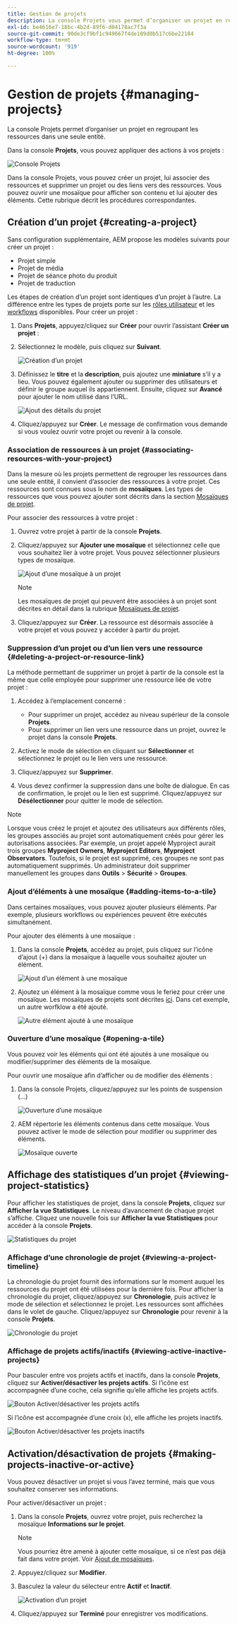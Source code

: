 ```yaml
---
title: Gestion de projets
description: La console Projets vous permet d’organiser un projet en regroupant les ressources dans une seule entité à laquelle vous pouvez accéder et que vous pouvez gérer.
exl-id: be4616e7-18bc-4b2d-89f6-d04178ac7f3a
source-git-commit: 90de3cf9bf1c949667f4de109d0b517c6be22184
workflow-type: tm+mt
source-wordcount: '919'
ht-degree: 100%

---
```


# Gestion de projets {#managing-projects}

La console Projets permet d’organiser un projet en regroupant les ressources dans une seule entité.

Dans la console **Projets**, vous pouvez appliquer des actions à vos projets :

![Console Projets](/help/sites-cloud/authoring/assets/projects-console-detail.png)

Dans la console Projets, vous pouvez créer un projet, lui associer des ressources et supprimer un projet ou des liens vers des ressources. Vous pouvez ouvrir une mosaïque pour afficher son contenu et lui ajouter des éléments. Cette rubrique décrit les procédures correspondantes.

## Création d’un projet {#creating-a-project}

Sans configuration supplémentaire, AEM propose les modèles suivants pour créer un projet :

* Projet simple
* Projet de média
* Projet de séance photo du produit
* Projet de traduction

Les étapes de création d’un projet sont identiques d’un projet à l’autre. La différence entre les types de projets porte sur les [rôles utilisateur](/help/sites-cloud/authoring/projects/overview.md) et les [workflows](/help/sites-cloud/authoring/projects/workflows.md) disponibles.  Pour créer un projet :

1. Dans **Projets**, appuyez/cliquez sur **Créer** pour ouvrir l’assistant **Créer un projet** :
1. Sélectionnez le modèle, puis cliquez sur **Suivant**.

   ![Création d’un projet](/help/sites-cloud/authoring/assets/projects-create.png)

1. Définissez le **titre** et la **description**, puis ajoutez une **miniature** s’il y a lieu. Vous pouvez également ajouter ou supprimer des utilisateurs et définir le groupe auquel ils appartiennent. Ensuite, cliquez sur **Avancé** pour ajouter le nom utilisé dans l’URL.

   ![Ajout des détails du projet](/help/sites-cloud/authoring/assets/projects-title.png)

1. Cliquez/appuyez sur **Créer**. Le message de confirmation vous demande si vous voulez ouvrir votre projet ou revenir à la console.

### Association de ressources à un projet   {#associating-resources-with-your-project}

Dans la mesure où les projets permettent de regrouper les ressources dans une seule entité, il convient d’associer des ressources à votre projet. Ces ressources sont connues sous le nom de **mosaïques**. Les types de ressources que vous pouvez ajouter sont décrits dans la section [Mosaïques de projet](/help/sites-cloud/authoring/projects/overview.md#project-tiles).

Pour associer des ressources à votre projet :

1. Ouvrez votre projet à partir de la console **Projets**.
1. Cliquez/appuyez sur **Ajouter une mosaïque** et sélectionnez celle que vous souhaitez lier à votre projet. Vous pouvez sélectionner plusieurs types de mosaïque.

   ![Ajout d’une mosaïque à un projet](/help/sites-cloud/authoring/assets/projects-add-tile.png)

   >[!NOTE]
   >
   >Les mosaïques de projet qui peuvent être associées à un projet sont décrites en détail dans la rubrique [Mosaïques de projet](/help/sites-cloud/authoring/projects/overview.md#project-tiles).

1. Cliquez/appuyez sur **Créer**. La ressource est désormais associée à votre projet et vous pouvez y accéder à partir du projet.

### Suppression d’un projet ou d’un lien vers une ressource {#deleting-a-project-or-resource-link}

La méthode permettant de supprimer un projet à partir de la console est la même que celle employée pour supprimer une ressource liée de votre projet :

1. Accédez à l’emplacement concerné :

   * Pour supprimer un projet, accédez au niveau supérieur de la console **Projets**.
   * Pour supprimer un lien vers une ressource dans un projet, ouvrez le projet dans la console **Projets**.

1. Activez le mode de sélection en cliquant sur **Sélectionner** et sélectionnez le projet ou le lien vers une ressource.
1. Cliquez/appuyez sur **Supprimer**.

1. Vous devez confirmer la suppression dans une boîte de dialogue. En cas de confirmation, le projet ou le lien est supprimé. Cliquez/appuyez sur **Désélectionner** pour quitter le mode de sélection.

>[!NOTE]
>
>Lorsque vous créez le projet et ajoutez des utilisateurs aux différents rôles, les groupes associés au projet sont automatiquement créés pour gérer les autorisations associées. Par exemple, un projet appelé Myproject aurait trois groupes **Myproject Owners**, **Myproject Editors**, **Myproject Observators**. Toutefois, si le projet est supprimé, ces groupes ne sont pas automatiquement supprimés. Un administrateur doit supprimer manuellement les groupes dans **Outils** > **Sécurité** > **Groupes**.

### Ajout d’éléments à une mosaïque {#adding-items-to-a-tile}

Dans certaines mosaïques, vous pouvez ajouter plusieurs éléments. Par exemple, plusieurs workflows ou expériences peuvent être exécutés simultanément.

Pour ajouter des éléments à une mosaïque :

1. Dans la console **Projets**, accédez au projet, puis cliquez sur l’icône d’ajout (+) dans la mosaïque à laquelle vous souhaitez ajouter un élément.

   ![Ajout d’un élément à une mosaïque](/help/sites-cloud/authoring/assets/projects-workflows-1.png)

1. Ajoutez un élément à la mosaïque comme vous le feriez pour créer une mosaïque. Les mosaïques de projets sont décrites [ici](/help/sites-cloud/authoring/projects/overview.md#project-tiles). Dans cet exemple, un autre worfklow a été ajouté.

   ![Autre élément ajouté à une mosaïque](/help/sites-cloud/authoring/assets/projects-workflows-2.png)

### Ouverture d’une mosaïque {#opening-a-tile}

Vous pouvez voir les éléments qui ont été ajoutés à une mosaïque ou modifier/supprimer des éléments de la mosaïque.

Pour ouvrir une mosaïque afin d’afficher ou de modifier des éléments :

1. Dans la console Projets, cliquez/appuyez sur les points de suspension (...)

   ![Ouverture d’une mosaïque](/help/sites-cloud/authoring/assets/projects-open-tile.png)

1. AEM répertorie les éléments contenus dans cette mosaïque. Vous pouvez activer le mode de sélection pour modifier ou supprimer des éléments.

   ![Mosaïque ouverte](/help/sites-cloud/authoring/assets/projects-opened-tile.png)

## Affichage des statistiques d’un projet {#viewing-project-statistics}

Pour afficher les statistiques de projet, dans la console **Projets**, cliquez sur **Afficher la vue Statistiques**. Le niveau d’avancement de chaque projet s’affiche. Cliquez une nouvelle fois sur **Afficher la vue Statistiques** pour accéder à la console **Projets**.

![Statistiques du projet](/help/sites-cloud/authoring/assets/projects-stats.png)

### Affichage d’une chronologie de projet {#viewing-a-project-timeline}

La chronologie du projet fournit des informations sur le moment auquel les ressources du projet ont été utilisées pour la dernière fois. Pour afficher la chronologie du projet, cliquez/appuyez sur **Chronologie**, puis activez le mode de sélection et sélectionnez le projet. Les ressources sont affichées dans le volet de gauche. Cliquez/appuyez sur **Chronologie** pour revenir à la console **Projets**.

![Chronologie du projet](/help/sites-cloud/authoring/assets/projects-timeline.png)

### Affichage de projets actifs/inactifs {#viewing-active-inactive-projects}

Pour basculer entre vos projets actifs et inactifs, dans la console **Projets**, cliquez sur **Activer/désactiver les projets actifs**. Si l’icône est accompagnée d’une coche, cela signifie qu’elle affiche les projets actifs.

![Bouton Activer/désactiver les projets actifs](/help/sites-cloud/authoring/assets/projects-active.png)

Si l’icône est accompagnée d’une croix (x), elle affiche les projets inactifs.

![Bouton Activer/désactiver les projets inactifs](/help/sites-cloud/authoring/assets/projects-inactive.png)

## Activation/désactivation de projets {#making-projects-inactive-or-active}

Vous pouvez désactiver un projet si vous l’avez terminé, mais que vous souhaitez conserver ses informations.

Pour activer/désactiver un projet :

1. Dans la console **Projets**, ouvrez votre projet, puis recherchez la mosaïque **Informations sur le projet**.

   >[!NOTE]
   >
   >Vous pourriez être amené à ajouter cette mosaïque, si ce n’est pas déjà fait dans votre projet. Voir [Ajout de mosaïques](#adding-items-to-a-tile).

1. Appuyez/cliquez sur **Modifier**.
1. Basculez la valeur du sélecteur entre **Actif** et **Inactif**.

   ![Activation d’un projet](/help/sites-cloud/authoring/assets/projects-activate.png)

1. Cliquez/appuyez sur **Terminé** pour enregistrer vos modifications.
